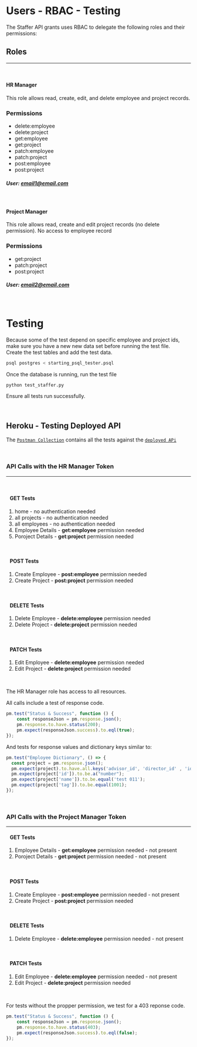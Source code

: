 # Users - RBAC - Testing
The Staffer API grants uses RBAC to delegate the following roles and their permissions:

## Roles

----
&nbsp;
#### **HR Manager**
This role allows read, create, edit, and delete employee and project records.
### Permissions
* delete:employee	
* delete:project 
* get:employee 
* get:project 
* patch:employee
* patch:project
* post:employee
* post:project

##### User: email1@email.com
&nbsp;

#### **Project Manager**
This role allows read, create and edit project records (no delete permission).
No access to employee record
### Permissions
* get:project
* patch:project
* post:project

##### User: email2@email.com
&nbsp;


# Testing
Because some of the test depend on specific employee and project ids, make sure you have a new new data set before running the test file.  
Create the test tables and add the test data. 

```bash
psql postgres < starting_psql_tester.psql
```
Once the database is running, run the test file

```
python test_staffer.py
```

Ensure all tests run successfully.

&nbsp;

## Heroku - Testing Deployed API

The [`Postman Collection`](../Staffer.postman_collection.json) contains all the tests against the [`deployed APi`](https://staffer-udacity.herokuapp.com/)

&nbsp;

### API Calls with the HR Manager Token
----
&nbsp;
#### &nbsp;&nbsp;  **GET Tests**

1. home - no authentication needed
2. all projects - no authentication needed
3. all employees - no authentication needed
4. Employee Details - __get:employee__ permission needed
5. Poroject Details - __get:project__ permission needed

&nbsp;
#### &nbsp;&nbsp;  **POST Tests**

1. Create Employee - __post:employee__ permission needed
5. Create Project - __post:project__ permission needed

&nbsp;

#### &nbsp;&nbsp;  **DELETE  Tests**

1. Delete Employee - __delete:employee__ permission needed
5. Delete Project - __delete:project__ permission needed

&nbsp;

#### &nbsp;&nbsp;  **PATCH Tests**

1. Edit Employee - __delete:employee__ permission needed
5. Edit Project - __delete:project__ permission needed

&nbsp;

The HR Manager role has access to all resources.

All calls include a test of response code.

```js script
pm.test("Status & Success", function () {
    const responseJson = pm.response.json(); 
    pm.response.to.have.status(200);
    pm.expect(responseJson.success).to.eql(true);
});
```
And tests for response values and dictionary keys similar to:
```js script
pm.test("Employee Dictionary", () => {
  const project = pm.response.json(); 
  pm.expect(project).to.have.all.keys('advisor_id', 'director_id' , 'id', 'success', 'name', 'manager_id', 'tag');
  pm.expect(project['id']).to.be.a("number");
  pm.expect(project['name']).to.be.equal('test 011');
  pm.expect(project['tag']).to.be.equal(1001);
});
```

&nbsp;
### API Calls with the Project Manager Token
---

#### &nbsp;&nbsp;  **GET Tests**

1. Employee Details - __get:employee__ permission needed - not present
2. Poroject Details - __get:project__ permission needed - not present

&nbsp;
#### &nbsp;&nbsp;  **POST Tests**

1. Create Employee - __post:employee__ permission needed - not present
5. Create Project - __post:project__ permission needed

&nbsp;

#### &nbsp;&nbsp;  **DELETE  Tests**

1. Delete Employee - __delete:employee__ permission needed - not present


&nbsp;

#### &nbsp;&nbsp;  **PATCH Tests**

1. Edit Employee - __delete:employee__ permission needed  - not present
5. Edit Project - __delete:project__ permission needed

&nbsp;

For tests without the propper permission, we test for a 403 reponse code.

```js script
pm.test("Status & Success", function () {
    const responseJson = pm.response.json(); 
    pm.response.to.have.status(403);
    pm.expect(responseJson.success).to.eql(false);
});
```